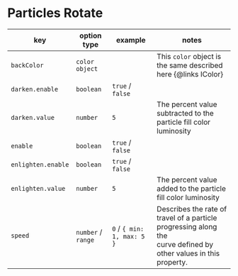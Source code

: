 # Particles Rotate

| key                | option type        | example                    | notes                                                                                                                 |
| ------------------ | ------------------ | -------------------------- | --------------------------------------------------------------------------------------------------------------------- |
| `backColor`        | `color object`     |                            | This `color` object is the same described here {@links IColor}                                                        |
| `darken.enable`    | `boolean`          | `true` / `false`           |                                                                                                                       |
| `darken.value`     | `number`           | `5`                        | The percent value subtracted to the particle fill color luminosity                                                    |
| `enable`           | `boolean`          | `true` / `false`           |                                                                                                                       |
| `enlighten.enable` | `boolean`          | `true` / `false`           |                                                                                                                       |
| `enlighten.value`  | `number`           | `5`                        | The percent value added to the particle fill color luminosity                                                         |
| `speed`            | `number` / `range` | `0` / `{ min: 1, max: 5 }` | Describes the rate of travel of a particle progressing along the <br> curve defined by other values in this property. |
